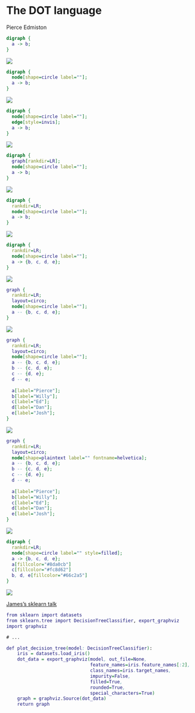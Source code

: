 The DOT language
================
Pierce Edmiston

``` dot
digraph {
  a -> b;
}
```

![](slides_files/figure-gfm/unnamed-chunk-1-1.png)<!-- -->

``` dot
digraph {
  node[shape=circle label=""];
  a -> b;
}
```

![](slides_files/figure-gfm/unnamed-chunk-2-1.png)<!-- -->

``` dot
digraph {
  node[shape=circle label=""];
  edge[style=invis];
  a -> b;
}
```

![](slides_files/figure-gfm/unnamed-chunk-3-1.png)<!-- -->

``` dot
digraph {
  graph[rankdir=LR];
  node[shape=circle label=""];
  a -> b;
}
```

![](slides_files/figure-gfm/unnamed-chunk-4-1.png)<!-- -->

``` dot
digraph {
  rankdir=LR;
  node[shape=circle label=""];
  a -> b;
}
```

![](slides_files/figure-gfm/unnamed-chunk-5-1.png)<!-- -->

``` dot
digraph {
  rankdir=LR;
  node[shape=circle label=""];
  a -> {b, c, d, e};
}
```

![](slides_files/figure-gfm/unnamed-chunk-6-1.png)<!-- -->

``` dot
graph {
  rankdir=LR;
  layout=circo;
  node[shape=circle label=""];
  a -- {b, c, d, e};
}
```

![](slides_files/figure-gfm/unnamed-chunk-7-1.png)<!-- -->

``` dot
graph {
  rankdir=LR;
  layout=circo;
  node[shape=circle label=""];
  a -- {b, c, d, e};
  b -- {c, d, e};
  c -- {d, e};
  d -- e;
  
  a[label="Pierce"];
  b[label="Willy"];
  c[label="Ed"];
  d[label="Dan"];
  e[label="Josh"];
}
```

![](slides_files/figure-gfm/unnamed-chunk-8-1.png)<!-- -->

``` dot
graph {
  rankdir=LR;
  layout=circo;
  node[shape=plaintext label="" fontname=helvetica];
  a -- {b, c, d, e};
  b -- {c, d, e};
  c -- {d, e};
  d -- e;
  
  a[label="Pierce"];
  b[label="Willy"];
  c[label="Ed"];
  d[label="Dan"];
  e[label="Josh"];
}
```

![](slides_files/figure-gfm/unnamed-chunk-9-1.png)<!-- -->

``` dot
digraph {
  rankdir=LR;
  node[shape=circle label="" style=filled];
  a -> {b, c, d, e};
  a[fillcolor="#8da0cb"]
  c[fillcolor="#fc8d62"]
  b, d, e[fillcolor="#66c2a5"]
}
```

![](slides_files/figure-gfm/unnamed-chunk-10-1.png)<!-- -->

[James’s sklearn
talk](https://jrbourbeau.github.io/madpy-ml-sklearn-2018/#/0/24)

``` dot
from sklearn import datasets
from sklearn.tree import DecisionTreeClassifier, export_graphviz
import graphviz

# ...

def plot_decision_tree(model: DecisionTreeClassifier):
    iris = datasets.load_iris()
    dot_data = export_graphviz(model, out_file=None,
                               feature_names=iris.feature_names[:2],
                               class_names=iris.target_names,
                               impurity=False,
                               filled=True,
                               rounded=True,
                               special_characters=True)
    graph = graphviz.Source(dot_data)
    return graph
```

